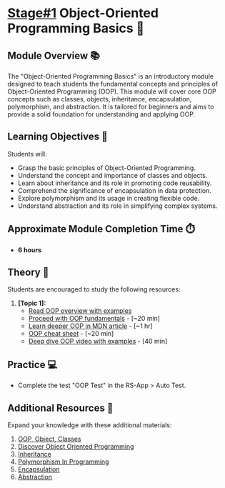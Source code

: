 # [Stage#1](../../../) Object-Oriented Programming Basics 🌟

## Module Overview 📚

The "Object-Oriented Programming Basics" is an introductory module designed to teach students the fundamental concepts and principles of Object-Oriented Programming (OOP). This module will cover core OOP concepts such as classes, objects, inheritance, encapsulation, polymorphism, and abstraction. It is tailored for beginners and aims to provide a solid foundation for understanding and applying OOP.

## Learning Objectives 🎯

Students will:

- Grasp the basic principles of Object-Oriented Programming.
- Understand the concept and importance of classes and objects.
- Learn about inheritance and its role in promoting code reusability.
- Comprehend the significance of encapsulation in data protection.
- Explore polymorphism and its usage in creating flexible code.
- Understand abstraction and its role in simplifying complex systems.

## Approximate Module Completion Time ⏱️

- **6 hours**

## Theory 📖

Students are encouraged to study the following resources:

1. **[Topic 1]:**
   - [Read OOP overview with examples](./materials/oop-overview.md)
   - [Proceed with OOP fundamentals](https://www.freecodecamp.org/news/object-oriented-programming-javascript/) - [~20 min]
   - [Learn deeper OOP in MDN article](https://developer.mozilla.org/en-US/docs/Learn/JavaScript/Objects/Object-oriented_programming) - [~1 hr]
   - [OOP cheat sheet](https://www.techtarget.com/searchapparchitecture/definition/object-oriented-programming-OOP) - [~20 min]
   - [Deep dive OOP video with examples](https://www.youtube.com/watch?v=vDJpGenyHaA) - [40 min]

## Practice 💻

- Complete the test "OOP Test" in the RS-App > Auto Test.

## Additional Resources 📘

Expand your knowledge with these additional materials:

1. [OOP, Object, Classes](https://eloquentjavascript.net/06_object.html)
2. [Discover Object Oriented Programming](https://blog.hubspot.com/website/object-oriented-programming)
3. [Inheritance](<https://en.wikipedia.org/wiki/Inheritance_(object-oriented_programming)>)
4. [Polymorphism In Programming](https://www.bmc.com/blogs/polymorphism-programming/)
5. [Encapsulation](<https://en.wikipedia.org/wiki/Encapsulation_(computer_programming)>)
6. [Abstraction](<https://en.wikipedia.org/wiki/Abstraction_(computer_science)>)

